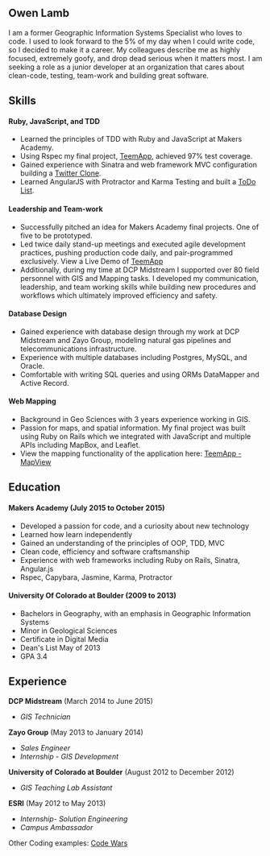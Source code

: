 ## Owen Lamb

I am a former Geographic Information Systems Specialist who loves to code. I used to look forward to the 5% of my day when I could write code, so I decided to make it a career. My colleagues describe me as highly focused, extremely goofy, and drop dead serious when it matters most. I am seeking a role as a junior developer at an organization that cares about clean-code, testing, team-work and building great software.

## Skills

#### Ruby, JavaScript, and TDD
- Learned the principles of TDD with Ruby and JavaScript at Makers Academy.
- Using Rspec my final project, [TeemApp](https://github.com/ojlamb/final_project), achieved 97% test coverage.
- Gained experience with Sinatra and web framework MVC configuration building a [Twitter Clone](https://github.com/ojlamb/chitter-challenge).
- Learned AngularJS with Protractor and Karma Testing and built a [ToDo List](https://github.com/ojlamb/todo_challenge).

#### Leadership and Team-work
- Successfully pitched an idea for Makers Academy final projects. One of five to be prototyped.
- Led twice daily stand-up meetings and executed agile development practices, pushing
  production code daily, and pair-programmed exclusively. View a Live Demo of [TeemApp](http://teemapp.herokuapp.com)
- Additionally, during my time at DCP Midstream I supported over 80 field personnel with
  GIS and Mapping tasks. I developed my communication, leadership, and team working
  skills while building new procedures and workflows which ultimately improved
  efficiency and safety.

#### Database Design
- Gained experience with database design through my work at DCP Midstream
  and Zayo Group, modeling natural gas pipelines and telecommunications infrastructure.
- Experience with multiple databases including Postgres, MySQL, and Oracle.
- Comfortable with writing SQL queries and using ORMs DataMapper and Active Record.


#### Web Mapping
- Background in Geo Sciences with 3 years experience working in GIS.
- Passion for maps, and spatial information. My final project was built using Ruby on Rails
  which we integrated with JavaScript and multiple APIs including MapBox, and Leaflet.
- View the mapping functionality of the application here: [TeemApp - MapView](http://teemapp.herokuapp.com/locations)

## Education

#### Makers Academy (July 2015 to October 2015)

- Developed a passion for code, and a curiosity about new technology
- Learned how learn independently
- Gained an understanding of the principles of OOP, TDD, MVC
- Clean code, efficiency and software craftsmanship
- Experience with web frameworks including Ruby on Rails, Sinatra, Angular.js
- Rspec, Capybara, Jasmine, Karma, Protractor

#### University Of Colorado at Boulder (2009 to 2013)

- Bachelors in Geography, with an emphasis in Geographic Information Systems
- Minor in Geological Sciences
- Certificate in Digital Media
- Dean's List May of 2013
- GPA 3.4

## Experience

**DCP Midstream** (March 2014 to June 2015)    
* *GIS Technician*

**Zayo Group** (May 2013 to January 2014)   
* *Sales Engineer*
* *Internship - GIS Development*

**University of Colorado at Boulder** (August 2012 to December 2012)   
* *GIS Teaching Lab Assistant*

**ESRI** (May 2012 to May 2013)  
* *Internship- Solution Engineering*
* *Campus Ambassador*


Other Coding examples:
[Code Wars](http://www.codewars.com/users/ojlamb)
